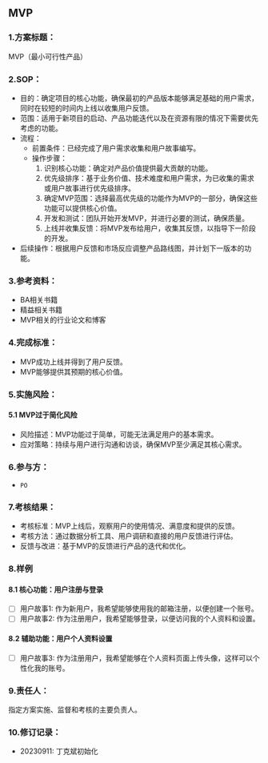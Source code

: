 ## MVP

### 1.方案标题：

MVP（最小可行性产品）

### 2.SOP：

* 目的：确定项目的核心功能，确保最初的产品版本能够满足基础的用户需求，同时在较短的时间内上线以收集用户反馈。
* 范围：适用于新项目的启动、产品功能迭代以及在资源有限的情况下需要优先考虑的功能。
* 流程：
	* 前置条件：已经完成了用户需求收集和用户故事编写。
	* 操作步骤：
		1. 识别核心功能：确定对产品价值提供最大贡献的功能。
		2. 优先级排序：基于业务价值、技术难度和用户需求，为已收集的需求或用户故事进行优先级排序。
		3. 确定MVP范围：选择最高优先级的功能作为MVP的一部分，确保这些功能可以提供核心价值。
		4. 开发和测试：团队开始开发MVP，并进行必要的测试，确保质量。
		5. 上线并收集反馈：将MVP发布给用户，收集其反馈，以指导下一阶段的开发。
* 后续操作：根据用户反馈和市场反应调整产品路线图，并计划下一版本的功能。

### 3.参考资料：

* BA相关书籍
* 精益相关书籍
* MVP相关的行业论文和博客

### 4.完成标准：

* MVP成功上线并得到了用户反馈。
* MVP能够提供其预期的核心价值。

### 5.实施风险：

#### 5.1  MVP过于简化风险

* 风险描述：MVP功能过于简单，可能无法满足用户的基本需求。
* 应对策略：持续与用户进行沟通和访谈，确保MVP至少满足其核心需求。

### 6.参与方：

* `PO`

### 7.考核结果：

* 考核标准：MVP上线后，观察用户的使用情况、满意度和提供的反馈。
* 考核方法：通过数据分析工具、用户调研和直接的用户反馈进行评估。
* 反馈与改进：基于MVP的反馈进行产品的迭代和优化。

### 8.样例

#### 8.1 核心功能：用户注册与登录

- [ ] 用户故事1: 作为新用户，我希望能够使用我的邮箱注册，以便创建一个账号。
- [ ] 用户故事2: 作为注册用户，我希望能够登录，以便访问我的个人资料和设置。

#### 8.2 辅助功能：用户个人资料设置

- [ ] 用户故事3: 作为注册用户，我希望能够在个人资料页面上传头像，这样可以个性化我的账号。

### 9.责任人：

指定方案实施、监督和考核的主要负责人。

### 10.修订记录：

* 20230911: 丁克斌初始化